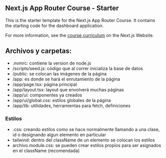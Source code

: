 ## Next.js App Router Course - Starter

This is the starter template for the Next.js App Router Course. It contains the starting code for the dashboard application.

For more information, see the [course curriculum](https://nextjs.org/learn) on the Next.js Website.


## Archivos y carpetas:

-   .nvmrc: contiene la version de node.js
-   /scripts/seed.js: código que al correr inicializa la base de datos
-   /public: se colocan las imágenes de la página
-   /app: es donde se hará el enrutamiento de la página
-   /app/page.tsx: página principal
-   /app/layout.tsx: layout que envolverá muchas páginas
-   /app/ui: componentes ya creados
-   /app/ui/global.css: estilos globales de la página
-   /app/lib: utilidades, herramientas para fetch, definiciones

### Estilos
-   .css: creando estilos como se hace normalmente llamando a una clase, id o designando algun elemento en particular
-   tailwind: dentro del className de un elemento se colocan los estilos
-   archivo.module.css: se pueden crear estilos propios para ser asignados en el className (recomendada)
